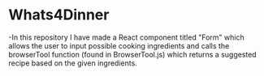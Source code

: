 # Whats4Dinner 
-In this repository I have made a React component titled "Form" which allows the user to input possible cooking ingredients and calls the browserTool function (found in BrowserTool.js) which returns a suggested recipe based on the given ingredients.
